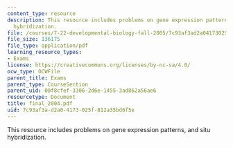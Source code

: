 ```yaml
---
content_type: resource
description: This resource includes problems on gene expression patterns, and situ
  hybridization.
file: /courses/7-22-developmental-biology-fall-2005/7c93af3ad2a04173025f812a35bd6f5e_final_2004.pdf
file_size: 136175
file_type: application/pdf
learning_resource_types:
- Exams
license: https://creativecommons.org/licenses/by-nc-sa/4.0/
ocw_type: OCWFile
parent_title: Exams
parent_type: CourseSection
parent_uid: 00f8cfef-3306-2d6e-1455-3ad862a56ae6
resourcetype: Document
title: final_2004.pdf
uid: 7c93af3a-d2a0-4173-025f-812a35bd6f5e
---
```

This resource includes problems on gene expression patterns, and situ hybridization.